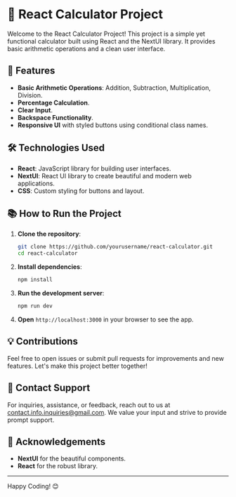 # 🧮 React Calculator Project

Welcome to the React Calculator Project! This project is a simple yet functional calculator built using React and the NextUI library. It provides basic arithmetic operations and a clean user interface.

## 🚀 Features
- **Basic Arithmetic Operations**: Addition, Subtraction, Multiplication, Division.
- **Percentage Calculation**.
- **Clear Input**.
- **Backspace Functionality**.
- **Responsive UI** with styled buttons using conditional class names.

## 🛠️ Technologies Used
- **React**: JavaScript library for building user interfaces.
- **NextUI**: React UI library to create beautiful and modern web applications.
- **CSS**: Custom styling for buttons and layout.

## 📚 How to Run the Project

1. **Clone the repository**:
    ```bash
    git clone https://github.com/yourusername/react-calculator.git
    cd react-calculator
    ```

2. **Install dependencies**:
    ```bash
    npm install
    ```

3. **Run the development server**:
    ```bash
    npm run dev
    ```

4. **Open** `http://localhost:3000` in your browser to see the app.

## 💡 Contributions

Feel free to open issues or submit pull requests for improvements and new features. Let's make this project better together!

## 📧 Contact Support 

For inquiries, assistance, or feedback, reach out to us at [contact.info.inquiries@gmail.com](mailto:contact.info.inquiries@gmail.com). We value your input and strive to provide prompt support.

## 🌟 Acknowledgements
- **NextUI** for the beautiful components.
- **React** for the robust library.

---

Happy Coding! 😊
